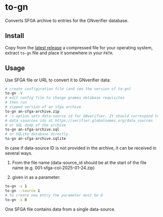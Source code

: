 # to-gn

Converts SFGA archive to entries for the GNverifier database.

## Install

Copy from the [latest release] a compressed file for your operating system,
extract `to-gn` file and place it somewhere in your `PATH`.

## Usage

Use SFGA file or URL to convert it to GNverifier data:

```bash
# create configuration file (and see the version of to-gn)
to-gn -V
# edit config file to change gnames database requisites
# then run
# zipped version of an sfga archive
to-gn an-sfga-archive.zip
# -s option sets data-source id for GNverifier. It should correspond to
# data souorces ids at https://verifier.globalnames.org/data_sources
# or SQL dump of the archive
to-gn an-sfga-archive.sql
# or SQLite database directly
to-gn an-sfga-archive.sqlite
```

In case if data-source ID is not provided in the archive, it can be received
in several ways.

1. From the file name (data-source_id should be at the start of the
   file name (e.g. 001-sfga-col-2025-01-24.zip)

2. given in as a parameter:

```bash
to-gn -s 1
to-gn --source 1
# to create new entry the parameter must be 0
to-gn -s 0
```

One SFGA file contains data from a single data-source.

[latest release]: https://github.com/sfborg/to-gn/releases/latest
